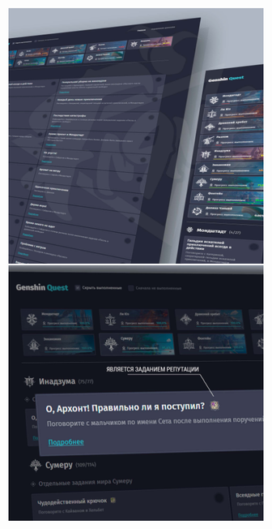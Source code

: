 ![Illustration 1](/repository_visual/genshin_quest_illustration_1.jpg)
![Illustration 2](/repository_visual/genshin_quest_illustration_2.jpg)
